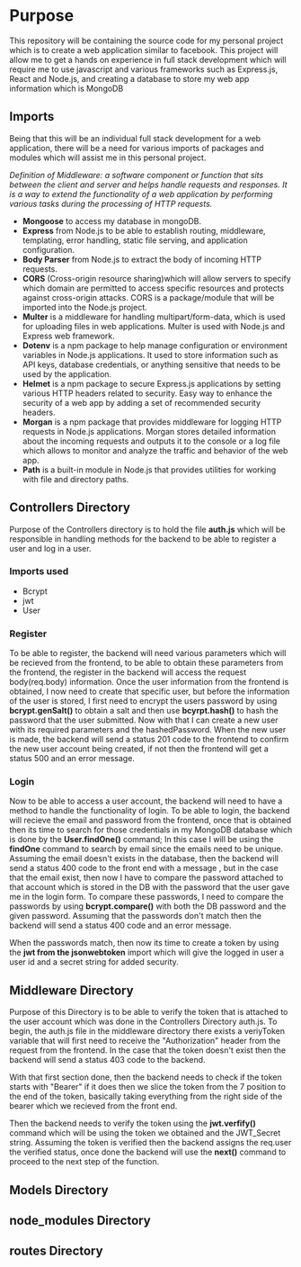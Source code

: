 # Purpose

This repository will be containing the source code for my personal project which is to create a web application similar to facebook. This project will allow me to get a hands on experience in full stack development which will require me to use javascript and various frameworks such as Express.js, React and Node.js, and creating a database to store my web app information which is MongoDB

## Imports
Being that this will be an individual full stack development for a web application, there will be a need for various imports of packages and modules which will assist me in this personal project.

*Definition of Middleware: a software component or function that sits between the client and server and helps handle requests and responses. It is a way to extend the functionality of a web application by performing various tasks during the processing of HTTP requests.*

* **Mongoose** to access my database in mongoDB.
* **Express** from Node.js to be able to establish routing, middleware, templating, error handling, static file serving, and application configuration.
* **Body Parser** from Node.js to extract the body of incoming HTTP requests.
* **CORS** (Cross-origin resource sharing)which will allow servers to specify which domain are permitted to access specific resources and protects against cross-origin attacks. CORS is a package/module that will be imported into the Node.js project.
* **Multer** is a middleware for handling multipart/form-data, which is used for uploading files in web applications. Multer is used with Node.js and Express web framework.
* **Dotenv** is a npm package to help manage configuration or environment variables in Node.js applications. It used to store information such as API keys, database credentials, or anything sensitive that needs to be used by the application.
* **Helmet** is a npm package to secure Express.js applications by setting various HTTP headers related to security. Easy way to enhance the security of a web app by adding a set of recommended security headers.
* **Morgan** is a npm package that provides middleware for logging HTTP requests in Node.js applications. Morgan stores detailed information about the incoming requests and outputs it to the console or a log file which allows to monitor and analyze the traffic and behavior of the web app.
* **Path** is a built-in module in Node.js that provides utilities for working with file and directory paths.

## Controllers Directory 

Purpose of the Controllers directory is to hold the file **auth.js** which will be responsible in handling methods for the backend to be able to register a user and log in a user. 

### Imports used
* Bcrypt
* jwt
* User

### Register

To be able to register, the backend will need various parameters which will be recieved from the frontend, to be able to obtain these parameters from the frontend, the register in the backend will access the request body(req.body) information. Once the user information from the frontend is obtained, I now need to create that specific user, but before the information of the user is stored, I first need to encrypt the users password by using **bcrypt.genSalt()** to obtain a salt and then use **bcyrpt.hash()** to hash the password that the user submitted. Now with that I can create a new user with its required parameters and the hashedPassword. When the new user is made, the backend will send a status 201 code to the frontend to confirm the new user account being created, if not then the frontend will get a status 500 and an error message.  

### Login

Now to be able to access a user account, the backend will need to have a method to handle the functionality of login. To be able to login, the backend will recieve the email and password from the frontend, once that is obtained then its time to search for those credentials in my MongoDB database which is done by the **User.findOne()** command; In this case I will be using the **findOne** command to search by email since the emails need to be unique. Assuming the email doesn't exists in the database, then the backend will send a status 400 code to the front end with a message , but in the case that the email exist, then now I have to compare the password attached to that account which is stored in the DB with the password that the user gave me in the login form. To compare these passwords, I need to compare the passwords by using **bcrypt.compare()** with both the DB password and the given password. Assuming that the passwords don't match then the backend will send a status 400 code and an error message. 

When the passwords match, then now its time to create a token by using the **jwt from the jsonwebtoken** import which will give the logged in user a user id and a secret string for added security. 
## Middleware Directory

Purpose of this Directory is to be able to verify the token that is attached to the user account which was done in the Controllers Directory auth.js. To begin, the auth.js file in the middleware directory there exists a veriyToken variable that will first need to receive the "Authorization" header from the request from the frontend. In the case that the token doesn't exist then the backend will send a status 403 code to the backend. 

With that first section done, then the backend needs to check if the token starts with "Bearer" if it does then we slice the token from the 7 position to the end of the token, basically taking everything from the right side of the bearer which we recieved from the front end.

Then the backend needs to verify the token using the **jwt.verfify()** command which will be using the token we obtained and the JWT_Secret string. Assuming the token is verified then the backend assigns the req.user the verified status, once done the backend will use the **next()** command to proceed to the next step of the function.  

## Models Directory

## node_modules Directory

## routes Directory
